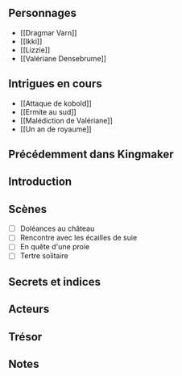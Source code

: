 ## Personnages
- [[Dragmar Varn]]
- [[Ikki]]
- [[Lizzie]]
- [[Valériane Densebrume]]
## Intrigues en cours
- [[Attaque de kobold]]
- [[Ermite au sud]]
- [[Malédiction de Valériane]]
- [[Un an de royaume]]
## Précédemment dans Kingmaker
## Introduction
## Scènes
- [ ] Doléances au château
- [ ] Rencontre avec les écailles de suie
- [ ] En quête d'une proie
- [ ] Tertre solitaire
## Secrets et indices
## Acteurs
## Trésor
## Notes

